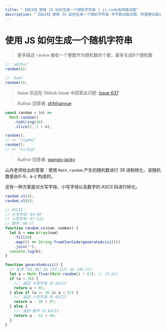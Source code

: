 ```yaml
---
title: "【Q619】使用 JS 如何生成一个随机字符串 | js,code高频面试题"
description: "【Q619】使用 JS 如何生成一个随机字符串 字节跳动面试题、阿里腾讯面试题、美团小米面试题。"
---
```


# 使用 JS 如何生成一个随机字符串

> 更多描述
> `random` 接收一个整数作为随机数的个数，最多生成8个随机数

```js
// 'a839ac'
random(6);

// '8abc'
random(4);
```

> Issue
> 欢迎在 Gtihub Issue 中回答此问题: [Issue 637](https://github.com/shfshanyue/Daily-Question/issues/637)

> Author
> 回答者: [shfshanyue](https://github.com/shfshanyue)

```js
const random = (n) =>
  Math.random()
    .toString(36)
    .slice(2, 2 + n);

random();
// => "c1gdm2"
random();
// => "oir5pp"
```

> Author
> 回答者: [wangjs-jacky](https://github.com/wangjs-jacky)

山月老师给出的答案：使用 `Math.random` 产生的随机数进行 36 进制转化，该随机数是由0-9，a-z 构成的。

还有一种方案是对大写字母，小写字母以及数字的 ASCII 码进行转化。

```javascript
random_v1(4);
random_v1(6);

// ASCII：
// 大写字母：65~90
// 小写字母：97~122
// 数字：48-57
function random_v1(num: number) {
  let b = new Array(num)
    .fill(0)
    .map(() => String.fromCharCode(generateAcsii()))
    .join("");
  console.log(b);
}

function generateAcsii() {
  // 生成 [65,90] && [97,122] && [48,51]
  let a = Math.floor(Math.random() * 62); // [0,62]
  if (a < 26) {
    //  返回 大写字母 的 ASCII
    return a + 65;
  } else if (a >= 26 && a < 52) {
    //  返回 小写字母 的 ASCII
    return a - 26 + 97;
  } else {
    //  返回 数字 的 ASCII
    return a - 52 + 48;
  }
}
```

